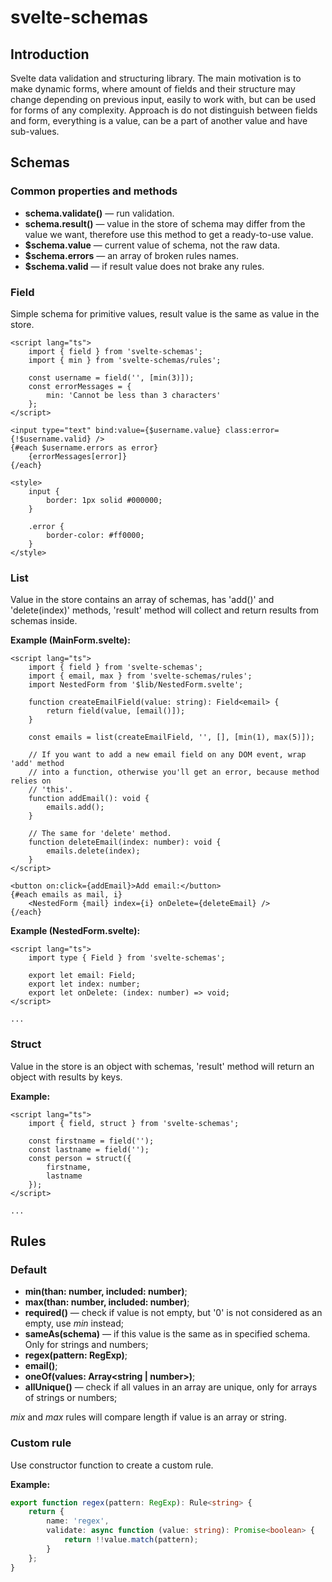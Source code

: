 # svelte-schemas

## Introduction

Svelte data validation and structuring library. The main motivation is to make dynamic forms, where amount of fields and their structure may change depending on previous input, easily to work with, but can be used for forms of any complexity.
Approach is do not distinguish between fields and form, everything is a value, can be a part of another value and have sub-values.

## Schemas

### Common properties and methods

- **schema.validate()** — run validation.
- **schema.result()** — value in the store of schema may differ from the value we want, therefore use this method to get a ready-to-use value.
- **$schema.value** — current value of schema, not the raw data.
- **$schema.errors** — an array of broken rules names.
- **$schema.valid** — if result value does not brake any rules.

### Field

Simple schema for primitive values, result value is the same as value in the store.

```svelte
<script lang="ts">
	import { field } from 'svelte-schemas';
	import { min } from 'svelte-schemas/rules';

	const username = field('', [min(3)]);
	const errorMessages = {
		min: 'Cannot be less than 3 characters'
	};
</script>

<input type="text" bind:value={$username.value} class:error={!$username.valid} />
{#each $username.errors as error}
	{errorMessages[error]}
{/each}

<style>
	input {
		border: 1px solid #000000;
	}

	.error {
		border-color: #ff0000;
	}
</style>
```

### List

Value in the store contains an array of schemas, has 'add()' and 'delete(index)' methods, 'result' method will collect and return results from schemas inside.

**Example (MainForm.svelte):**

```svelte
<script lang="ts">
	import { field } from 'svelte-schemas';
	import { email, max } from 'svelte-schemas/rules';
	import NestedForm from '$lib/NestedForm.svelte';

	function createEmailField(value: string): Field<email> {
		return field(value, [email()]);
	}

	const emails = list(createEmailField, '', [], [min(1), max(5)]);

	// If you want to add a new email field on any DOM event, wrap 'add' method
	// into a function, otherwise you'll get an error, because method relies on
	// 'this'.
	function addEmail(): void {
		emails.add();
	}

	// The same for 'delete' method.
	function deleteEmail(index: number): void {
		emails.delete(index);
	}
</script>

<button on:click={addEmail}>Add email:</button>
{#each emails as mail, i}
	<NestedForm {mail} index={i} onDelete={deleteEmail} />
{/each}
```

**Example (NestedForm.svelte):**

```svelte
<script lang="ts">
	import type { Field } from 'svelte-schemas';

	export let email: Field;
	export let index: number;
	export let onDelete: (index: number) => void;
</script>

...
```

### Struct

Value in the store is an object with schemas, 'result' method will return an object with results by keys.

**Example:**

```svelte
<script lang="ts">
	import { field, struct } from 'svelte-schemas';

	const firstname = field('');
	const lastname = field('');
	const person = struct({
		firstname,
		lastname
	});
</script>

...
```

## Rules

### Default

- **min(than: number, included: number)**;
- **max(than: number, included: number)**;
- **required()** — check if value is not empty, but '0' is not considered as an empty, use _min_ instead;
- **sameAs(schema)** — if this value is the same as in specified schema. Only for strings and numbers;
- **regex(pattern: RegExp)**;
- **email()**;
- **oneOf(values: Array<string | number>)**;
- **allUnique()** — check if all values in an array are unique, only for arrays of strings or numbers;

_mix_ and _max_ rules will compare length if value is an array or string.

### Custom rule

Use constructor function to create a custom rule.

**Example:**

```typescript
export function regex(pattern: RegExp): Rule<string> {
	return {
		name: 'regex',
		validate: async function (value: string): Promise<boolean> {
			return !!value.match(pattern);
		}
	};
}
```
